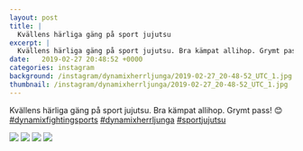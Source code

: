 ```yaml
---
layout: post
title: |
  Kvällens härliga gäng på sport jujutsu
excerpt: |
  Kvällens härliga gäng på sport jujutsu. Bra kämpat allihop. Grymt pass! 😊   
date:   2019-02-27 20:48:52 +0000
categories: instagram
background: /instagram/dynamixherrljunga/2019-02-27_20-48-52_UTC_1.jpg
thumbnail: /instagram/dynamixherrljunga/2019-02-27_20-48-52_UTC_1.jpg
---
```

Kvällens härliga gäng på sport jujutsu. Bra kämpat allihop. Grymt pass! 😊 [#dynamixfightingsports](https://www.instagram.com/explore/tags/dynamixfightingsports/) [#dynamixherrljunga](https://www.instagram.com/explore/tags/dynamixherrljunga/) [#sportjujutsu](https://www.instagram.com/explore/tags/sportjujutsu/)



<img src='/www-dynamix-herrljunga/instagram/dynamixherrljunga/2019-02-27_20-48-52_UTC_1.jpg' class='img-fluid' />


<img src='/www-dynamix-herrljunga/instagram/dynamixherrljunga/2019-02-27_20-48-52_UTC_2.jpg' class='img-fluid' />


<img src='/www-dynamix-herrljunga/instagram/dynamixherrljunga/2019-02-27_20-48-52_UTC_3.jpg' class='img-fluid' />


<img src='/www-dynamix-herrljunga/instagram/dynamixherrljunga/2019-02-27_20-48-52_UTC_4.jpg' class='img-fluid' />
